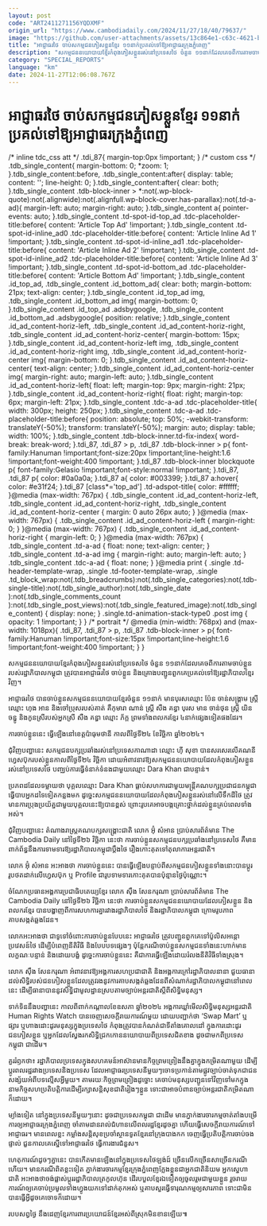 ```yaml
---
layout: post
code: "ART2411271156YQDXMF"
origin_url: "https://www.cambodiadaily.com/2024/11/27/18/40/79637/"
image: "https://github.com/user-attachments/assets/13c864e1-c63c-4621-b121-3f25d8f9492c"
title: "អាជ្ញាធរ​ថៃ ចាប់​សកម្មជន​ភៀស​ខ្លួន​ខ្មែរ ១១​នាក់​ប្រគល់​ទៅ​ឱ្យ​អាជ្ញាធរ​ក្រុង​ភ្នំពេញ"
description: "សកម្មជន​នយោបាយ​ខ្មែរ​កំពុង​ភៀស​ខ្លួន​រស់នៅ​ប្រទេស​ថៃ ចំនួន ១១​នាក់​ដែល​គេច​ពី​ការ​តាម​ចាប់​ខ្លួន​របស់​រដ្ឋាភិបាល​កម្ពុជា ត្រូវ​បាន​អាជ្ញាធរ​ថៃ ចាប់​ខ្លួន និង​គ្រោង​បញ្ជូន​ពួកគេ​ប្រគល់​ទៅ​ឱ្យ​រដ្ឋាភិបាល​ខ្មែរ​វិញ។"
category: "SPECIAL_REPORTS"
language: "km"
date: 2024-11-27T12:06:08.767Z
---
```


# អាជ្ញាធរ​ថៃ ចាប់​សកម្មជន​ភៀស​ខ្លួន​ខ្មែរ ១១​នាក់​ប្រគល់​ទៅ​ឱ្យ​អាជ្ញាធរ​ក្រុង​ភ្នំពេញ

/\* inline tdc\_css att \*/ .tdi\_87{ margin-top:0px !important; } /\* custom css \*/ .tdb\_single\_content{ margin-bottom: 0; \*zoom: 1; }.tdb\_single\_content:before, .tdb\_single\_content:after{ display: table; content: ''; line-height: 0; }.tdb\_single\_content:after{ clear: both; }.tdb\_single\_content .tdb-block-inner > \*:not(.wp-block-quote):not(.alignwide):not(.alignfull.wp-block-cover.has-parallax):not(.td-a-ad){ margin-left: auto; margin-right: auto; }.tdb\_single\_content a{ pointer-events: auto; }.tdb\_single\_content .td-spot-id-top\_ad .tdc-placeholder-title:before{ content: 'Article Top Ad' !important; }.tdb\_single\_content .td-spot-id-inline\_ad0 .tdc-placeholder-title:before{ content: 'Article Inline Ad 1' !important; }.tdb\_single\_content .td-spot-id-inline\_ad1 .tdc-placeholder-title:before{ content: 'Article Inline Ad 2' !important; }.tdb\_single\_content .td-spot-id-inline\_ad2 .tdc-placeholder-title:before{ content: 'Article Inline Ad 3' !important; }.tdb\_single\_content .td-spot-id-bottom\_ad .tdc-placeholder-title:before{ content: 'Article Bottom Ad' !important; }.tdb\_single\_content .id\_top\_ad, .tdb\_single\_content .id\_bottom\_ad{ clear: both; margin-bottom: 21px; text-align: center; }.tdb\_single\_content .id\_top\_ad img, .tdb\_single\_content .id\_bottom\_ad img{ margin-bottom: 0; }.tdb\_single\_content .id\_top\_ad .adsbygoogle, .tdb\_single\_content .id\_bottom\_ad .adsbygoogle{ position: relative; }.tdb\_single\_content .id\_ad\_content-horiz-left, .tdb\_single\_content .id\_ad\_content-horiz-right, .tdb\_single\_content .id\_ad\_content-horiz-center{ margin-bottom: 15px; }.tdb\_single\_content .id\_ad\_content-horiz-left img, .tdb\_single\_content .id\_ad\_content-horiz-right img, .tdb\_single\_content .id\_ad\_content-horiz-center img{ margin-bottom: 0; }.tdb\_single\_content .id\_ad\_content-horiz-center{ text-align: center; }.tdb\_single\_content .id\_ad\_content-horiz-center img{ margin-right: auto; margin-left: auto; }.tdb\_single\_content .id\_ad\_content-horiz-left{ float: left; margin-top: 9px; margin-right: 21px; }.tdb\_single\_content .id\_ad\_content-horiz-right{ float: right; margin-top: 6px; margin-left: 21px; }.tdb\_single\_content .tdc-a-ad .tdc-placeholder-title{ width: 300px; height: 250px; }.tdb\_single\_content .tdc-a-ad .tdc-placeholder-title:before{ position: absolute; top: 50%; -webkit-transform: translateY(-50%); transform: translateY(-50%); margin: auto; display: table; width: 100%; }.tdb\_single\_content .tdb-block-inner.td-fix-index{ word-break: break-word; }.tdi\_87, .tdi\_87 > p, .tdi\_87 .tdb-block-inner > p{ font-family:Hanuman !important;font-size:20px !important;line-height:1.6 !important;font-weight:400 !important; }.tdi\_87 .tdb-block-inner blockquote p{ font-family:Gelasio !important;font-style:normal !important; }.tdi\_87, .tdi\_87 p{ color: #0a0a0a; }.tdi\_87 a{ color: #003399; }.tdi\_87 a:hover{ color: #e31f24; }.tdi\_87 \[class\*='top\_ad'\] .td-adspot-title{ color: #ffffff; }@media (max-width: 767px) { .tdb\_single\_content .id\_ad\_content-horiz-left, .tdb\_single\_content .id\_ad\_content-horiz-right, .tdb\_single\_content .id\_ad\_content-horiz-center { margin: 0 auto 26px auto; } }@media (max-width: 767px) { .tdb\_single\_content .id\_ad\_content-horiz-left { margin-right: 0; } }@media (max-width: 767px) { .tdb\_single\_content .id\_ad\_content-horiz-right { margin-left: 0; } }@media (max-width: 767px) { .tdb\_single\_content .td-a-ad { float: none; text-align: center; } .tdb\_single\_content .td-a-ad img { margin-right: auto; margin-left: auto; } .tdb\_single\_content .tdc-a-ad { float: none; } }@media print { .single .td-header-template-wrap, .single .td-footer-template-wrap, .single .td\_block\_wrap:not(.tdb\_breadcrumbs):not(.tdb\_single\_categories):not(.tdb-single-title):not(.tdb\_single\_author):not(.tdb\_single\_date ):not(.tdb\_single\_comments\_count ):not(.tdb\_single\_post\_views):not(.tdb\_single\_featured\_image):not(.tdb\_single\_content) { display: none; } .single.td-animation-stack-type0 .post img { opacity: 1 !important; } } /\* portrait \*/ @media (min-width: 768px) and (max-width: 1018px){ .tdi\_87, .tdi\_87 > p, .tdi\_87 .tdb-block-inner > p{ font-family:Hanuman !important;font-size:15px !important;line-height:1.6 !important;font-weight:400 !important; } }

សកម្មជន​នយោបាយ​ខ្មែរ​កំពុង​ភៀស​ខ្លួន​រស់នៅ​ប្រទេស​ថៃ ចំនួន ១១​នាក់​ដែល​គេច​ពី​ការ​តាម​ចាប់​ខ្លួន​របស់​រដ្ឋាភិបាល​កម្ពុជា ត្រូវ​បាន​អាជ្ញាធរ​ថៃ ចាប់​ខ្លួន និង​គ្រោង​បញ្ជូន​ពួកគេ​ប្រគល់​ទៅ​ឱ្យ​រដ្ឋាភិបាល​ខ្មែរ​វិញ។

អាជ្ញាធរ​ថៃ បាន​ចាប់​ខ្លួន​សកម្មជន​នយោបាយ​ខ្មែរ​ចំនួន ១១​នាក់ មាន​បុរស​ឈ្មោះ ប៉ែន ចាន់សង្គ្រាម ស្ត្រី​ឈ្មោះ ហុង អាន និង​ចៅប្រុស​របស់​គាត់ គឺ​កុមារា ណាន់ ស្ត្រី សឺង គន្ធា បុរស មាន ចាន់ថុន ស្ត្រី យិន ចន្ធូ និង​កូនស្រី​របស់​អ្នកស្រី សឺង គន្ធា ឈ្មោះ ភ័ក្ត ព្រមទាំង​ពលករ​ខ្មែរ ៤​នាក់​ផ្សេង​ទៀត​ផង​ដែរ។

ការ​ចាប់​ខ្លួន​នេះ ធ្វើឡើង​នៅ​ខេត្ត​ប៉ាធុមថានី កាលពី​ថ្ងៃទី​២៤ ខែ​វិច្ឆិកា ឆ្នាំ​២០២៤។

ជុំវិញ​បញ្ហា​នេះ សកម្មជន​បក្ស​ប្រឆាំង​រស់នៅ​ប្រទេស​កាណាដា ឈ្មោះ ហ៊ី សុខា បាន​សរសេរ​លើ​គណនី​ហ្វេសប៊ុក​របស់​ខ្លួន​កាលពី​ថ្ងៃទី​២៤ វិច្ឆិកា ដោយ​អំពាវនាវ​ឱ្យ​សកម្មជន​នយោបាយ​ដែល​កំពុង​ភៀស​ខ្លួន​រស់នៅ​ប្រទេស​ថៃ បញ្ឈប់​ការ​ធ្វើ​ទំនាក់ទំនង​ជាមួយ​ឈ្មោះ Dara Khan ជាបន្ទាន់។

ប្រភព​ដដែល​ទម្លាយ​ថា បុគ្គល​ឈ្មោះ Dara Khan ធ្លាប់​សហការ​ជាមួយ​មន្ត្រី​គណបក្ស​ប្រជាជន​កម្ពុជា ធ្វើបាប​អ្នក​ដទៃ​ទៀត​កន្លង​មក ដូច្នេះ​សកម្មជន​នយោបាយ​ដែល​កំពុង​ភៀស​ខ្លួន​រស់នៅ​លើ​ទឹកដី​ថៃ ត្រូវ​មាន​ការ​ប្រុងប្រយ័ត្ន​ជាមួយ​បុគ្គល​នេះ​ឱ្យ​បាន​ខ្ពស់ ព្រោះ​រូបគេ​អាច​បង្ក​គ្រោះថ្នាក់​ដល់​ខ្លួន​គ្រប់​ពេល​ទាំងអស់។

ជុំវិញ​បញ្ហា​នេះ តំណាងរាស្ត្រ​គណបក្ស​សង្គ្រោះ​ជាតិ លោក អ៊ុំ សំអាន ប្រាប់​សារព័ត៌មាន The Cambodia Daily នៅ​ថ្ងៃទី​២៦ វិច្ឆិកា នេះ​ថា ការ​ចាប់​ខ្លួន​សកម្មជន​បក្ស​ប្រឆាំង​នៅ​ប្រទេស​ថៃ គឺ​មាន​ពាក់ព័ន្ធ​នឹង​ការ​ទាមទារ​ឱ្យ​រដ្ឋាភិបាល​កម្ពុជា​ប្តឹង​ថៃ រឿង​កោះ​គុត​ទៅ​តុលាការ​អន្តរជាតិ។

លោក អ៊ុំ សំអាន អះអាង​ថា ការ​ចាប់​ខ្លួន​នេះ បាន​ធ្វើ​ឡើង​បន្ទាប់ពី​សកម្មជន​ភៀស​ខ្លួន​ទាំងនោះ​បាន​ប្តូរ​រូបថត​ដាក់​លើ​ហ្វេសប៊ុក ឬ Profile ជា​រូប​ទាមទារ​កោះ​គុត​បាន​ប៉ុន្មាន​ថ្ងៃ​ប៉ុណ្ណោះ។

ចំណែក​ប្រធាន​អង្គការ​ប្រជាធិបតេយ្យ​ខ្មែរ លោក ស៊ឹង សែនករុណា ប្រាប់​សារព័ត៌មាន The Cambodia Daily នៅ​ថ្ងៃទី​២៦ វិច្ឆិកា នេះ​ថា ការ​ចាប់​ខ្លួន​សកម្មជន​នយោបាយ​ដែល​ភៀស​ខ្លួន និង​ពលករ​ខ្មែរ បាន​បង្ហាញ​ពី​ការ​សហការ​គ្នា​រវាង​រដ្ឋាភិបាល​ថៃ និង​រដ្ឋាភិបាល​កម្ពុជា ក្រោម​រូបភាព​គាបសង្កត់​ឆ្លងដែន។

លោក​អះអាង​ថា ជាទូទៅ​ចំពោះ​ការ​ចាប់​ខ្លួន​បែប​នេះ អាជ្ញាធរ​ថៃ ត្រូវ​បញ្ជូន​ពួកគេ​ទៅ​ប៉ូលិស​អន្តោប្រវេសន៍​ថៃ ដើម្បី​បំពេញ​នីតិវិធី និង​បែបបទ​ផ្សេងៗ ប៉ុន្តែ​ករណី​ចាប់​ខ្លួន​សកម្មជន​ទាំងនេះ​ហាក់​មាន​លក្ខណៈ​បន្ទាន់ និង​ដោយ​បង្ខំ ដូច្នេះ​ការ​ចាប់​ខ្លួន​នេះ គឺជា​ការ​ធ្វើ​ឡើង​ដោយ​រំលង​នីតិវិធី​ទាំងស្រុង។

លោក ស៊ឹង សែនករុណា អំពាវនាវ​ឱ្យ​អង្គការ​សហប្រជាជាតិ និង​អង្គការ​ក្រៅ​រដ្ឋាភិបាល​នានា ជួយ​ធានា​ដល់​សិទ្ធិ​របស់​ជនភៀសខ្លួន​ដែល​ត្រូវ​រង​នូវ​ការ​គាបសង្កត់​ឆ្លងដែន​ពី​សំណាក់​រដ្ឋាភិបាល​កម្ពុជា​នៅ​ពេលនេះ ដើម្បី​ធានា​បាន​នូវ​សិទ្ធិ​ជា​មូលដ្ឋាន​ស្រប​តាម​ច្បាប់​អន្តរជាតិ​ស្ដីពី​សិទ្ធិមនុស្ស។

ទាក់ទិន​នឹង​បញ្ហា​នេះ កាលពី​ពាក់កណ្តាល​ខែ​ឧសភា ឆ្នាំ​២០២៤ អង្គការ​ឃ្លាំមើល​សិទ្ធិមនុស្ស​អន្តរជាតិ Human Rights Watch បាន​ចេញ​សេចក្តី​រាយការណ៍​មួយ ដោយ​បញ្ជាក់​ថា ‘Swap Mart’ ឬ ផ្សារ ឬ​ហាង​ដោះដូរ​មនុស្ស​ក្នុង​ប្រទេស​ថៃ កំពុង​ត្រូវ​បាន​កំណត់​ជា​ទីតាំង​គោលដៅ ក្នុង​ការ​ដោះដូរ​ជនភៀសខ្លួន ឬ​អ្នក​ដែល​ស្វែងរក​សិទ្ធិ​ជ្រកកោន​នយោបាយ​ពី​ប្រទេស​ជិតខាង ដូចជា​មកពី​ប្រទេស​កម្ពុជា ជាដើម។

គួរ​រំឭក​ថា៖ រដ្ឋាភិបាល​ប្រទេស​ក្នុង​សហគមន៍​អាស៊ាន​មាន​កិច្ចព្រមព្រៀង​នឹង​គ្នា​ក្នុង​កម្រិត​ណា​មួយ ដើម្បី​ប្តូរ​ពលរដ្ឋ​រវាង​ប្រទេស​និង​ប្រទេស ដែល​អាជ្ញាធរ​ប្រទេស​នីមួយៗ​ចោទប្រកាន់​តាម​ផ្លូវ​ច្បាប់​ចាត់ទុក​ជា​ជនសង្ស័យ​អំពី​បទល្មើស​អ្វី​មួយ។ តាមរយៈ​កិច្ចព្រមព្រៀង​ដូច្នោះ គេ​ចាប់​មនុស្ស​បញ្ជូន​ទៅវិញ​ទៅមក​ក្នុង​នាម​កិច្ចសហប្រតិបត្តិការ​ដើម្បី​រក្សា​សន្តិសុខ​ជាតិ​រៀងៗ​ខ្លួន ទោះជា​អាច​បំពាន​ច្បាប់​អន្តរជាតិ​កម្រិត​ណា​ក៏ដោយ។

ម្យ៉ាង​ទៀត នៅ​ក្នុង​ប្រទេស​នីមួយៗ​នោះ ដូចជា​ប្រទេស​កម្ពុជា ជាដើម មាន​ភ្នាក់ងារ​ចារកម្ម​ចាត់តាំង​បម្រើ​ការ​ឲ្យ​អាជ្ញាធរ​ក្រុង​ភ្នំពេញ ចាំ​តាមដាន​រាល់​ជំហាន​លើ​ពលរដ្ឋ​ខ្មែរ​ដូច​គ្នា ហើយ​ធ្វើ​សេចក្តី​រាយការណ៍​ទៅ​អាជ្ញាធរ។ មាន​ពេល​ខ្លះ កម្លាំង​សន្តិសុខ​ប្រចាំ​ស្ថានទូត​ខ្មែរ​នៅ​ក្រុង​បាងកក ចេញ​ធ្វើ​ប្រតិបត្តិការ​ចាប់ចង​ផ្ទាល់ ជួនកាល​គេ​ស្នើ​ទៅ​អាជ្ញាធរ​ថៃ ធ្វើ​ការងារ​ជំនួស។

ហេតុការណ៍​ដូចៗ​គ្នា​នេះ បាន​កើត​មាន​ឡើង​នៅ​ក្នុង​ប្រទេស​ថៃឡង់ដ៍ ច្រើន​លើក​ច្រើនសា​ច្រើន​ករណី​ហើយ។ មាន​ករណី​ពិត​ខ្លះ​ទៀត ភ្នាក់ងារ​ចារកម្ម​ខ្មែរ​ក្រុង​ភ្នំពេញ​ក្លែង​ខ្លួន​ជា​អ្នក​ជាតិ​និយម អ្នក​ស្នេហា​ជាតិ អះអាង​ថា​ចង់​ផ្លាស់ប្ដូរ​រដ្ឋាភិបាល​ត្រកូល​ហ៊ុន ដើរ​បបួល​ខ្មែរ​ឯទៀត​ឲ្យ​ចូលរួម​ជាមួយ​ខ្លួន រួច​រាយការណ៍​ឲ្យ​គេ​ចាប់​ប្រមូល​ទាំង​ហ្វូង​យក​ទៅ​ដាក់​គុក​អស់ ឬ​គាប​សួរ​ធ្វើ​ទារុណកម្ម​ឲ្យ​សារភាព ទោះជា​មិន​បាន​ធ្វើ​អ្វី​ដូច​គេ​ចោទ​ក៏ដោយ។

របប​សព្វថ្ងៃ នឹង​ដេញ​ខ្មែរ​ការពារ​ប្រយោជន៍​ខ្មែរ​អស់​ពី​ស្រុក​មិន​ខាន​ឡើយ៕